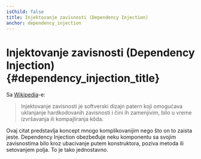 ```yaml
---
isChild: false
title: Injektovanje zavisnosti (Dependency Injection)
anchor: dependency_injection
---
```


# Injektovanje zavisnosti (Dependency Injection) {#dependency_injection_title}

Sa [Wikipedia](http://en.wikipedia.org/wiki/Dependency_injection)-e:

> Injektovanje zavisnosti je softverski dizajn patern koji omogućava uklanjanje hardkodovanih zavisnosti
> i čini ih zamenjivim, bilo u vreme izvršavanja ili kompajliranja kôda.

Ovaj citat predstavlja koncept mnogo komplikovanijim nego što on to zaista jeste. Dependency Injection obezbeđuje neku 
komponentu sa svojim zavisnostima bilo kroz ubacivanje putem konstruktora, poziva metoda ili setovanjem polja. To je 
tako jednostavno.
